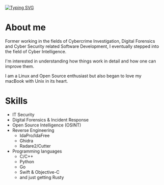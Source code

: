 [![Typing SVG](https://readme-typing-svg.demolab.com/?font=Roboto&weight=700&size=32&pause=1000&color=74D6E1CF&background=000000&center=true&vCenter=true&multiline=true&width=768&height=128&lines=Hi,+I’m+@pydvlpr;I'm+a+cyber+security+guy)](https://git.io/typing-svg)

# About me
Former working in the fields of Cybercrime Investigation, Digital Forensics and Cyber Security related Software Development, I eventually stepped into the field of Cyber Intelligence.

I'm interested in understanding how things work in detail and how one can improve them. 

I am a Linux and Open Source enthusiast but also began to love my macBook with Unix in its heart.

# Skills
- IT Security
- Digital Forensics & Incident Response
- Open Source Intelligence (OSINT)
- Reverse Engineering
  - IdaPro/IdaFree
  - Ghidra
  - Radare2/Cutter
- Programming languages
  - C/C++
  - Python
  - Go
  - Swift & Objective-C
  - and just getting Rusty

<!---
pydvlpr/pydvlpr is a ✨ special ✨ repository because its `README.md` (this file) appears on your GitHub profile.
You can click the Preview link to take a look at your changes.
--->
